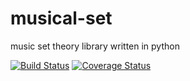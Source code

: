 # musical-set

music set theory library written in python

[![Build Status](https://travis-ci.org/baovuong/musical-set.svg?branch=master)](https://travis-ci.org/baovuong/musical-set)
[![Coverage Status](https://coveralls.io/repos/github/baovuong/musical-set/badge.svg?branch=master)](https://coveralls.io/github/baovuong/musical-set?branch=master)
